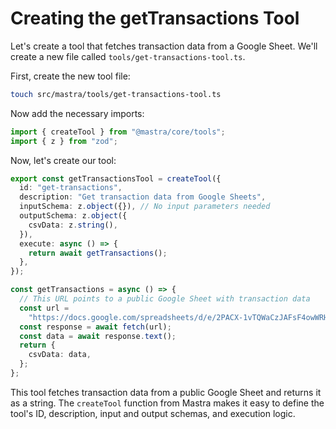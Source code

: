 # Creating the getTransactions Tool

Let's create a tool that fetches transaction data from a Google Sheet. We'll create a new file called `tools/get-transactions-tool.ts`.

First, create the new tool file:

```bash
touch src/mastra/tools/get-transactions-tool.ts
```

Now add the necessary imports:

```typescript
import { createTool } from "@mastra/core/tools";
import { z } from "zod";
```

Now, let's create our tool:

```typescript
export const getTransactionsTool = createTool({
  id: "get-transactions",
  description: "Get transaction data from Google Sheets",
  inputSchema: z.object({}), // No input parameters needed
  outputSchema: z.object({
    csvData: z.string(),
  }),
  execute: async () => {
    return await getTransactions();
  },
});

const getTransactions = async () => {
  // This URL points to a public Google Sheet with transaction data
  const url =
    "https://docs.google.com/spreadsheets/d/e/2PACX-1vTQWaCzJAFsF4owWRHQRLo4G0-ERv31c74OOZFnqLiTLaP7NweoiX7IXvzQud2H6bdUPnIqZEA485Ux/pubhtml?gid=0&single=true";
  const response = await fetch(url);
  const data = await response.text();
  return {
    csvData: data,
  };
};
```

This tool fetches transaction data from a public Google Sheet and returns it as a string. The `createTool` function from Mastra makes it easy to define the tool's ID, description, input and output schemas, and execution logic.
